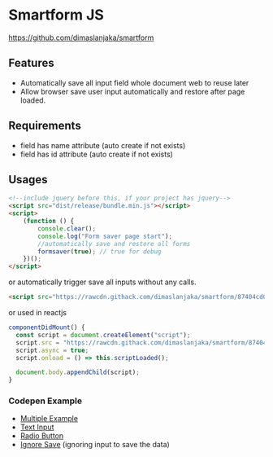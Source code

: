 # Smartform JS

https://github.com/dimaslanjaka/smartform

## Features

-   Automatically save all input field whole document web to reuse later
-   Allow browser save user input automatically and restore after page loaded.

## Requirements

-   field has name attribute (auto create if not exists)
-   field has id attribute (auto create if not exists)

## Usages

```html
<!--include jquery before this, if your project has jquery-->
<script src="dist/release/bundle.min.js"></script>
<script>
    (function () {
        console.clear();
        console.log("Form saver page start");
        //automatically save and restore all forms
        formsaver(true); // true for debug
    })();
</script>
```

or automatically trigger save all inputs without any calls.

```html
<script src="https://rawcdn.githack.com/dimaslanjaka/smartform/87404cd0bdb9497691042fdd51b8e44d150aa6a2/dist/release/autosave.js"></script>
```

or used in reactjs

```js
componentDidMount() {
  const script = document.createElement("script");
  script.src = "https://rawcdn.githack.com/dimaslanjaka/smartform/87404cd0bdb9497691042fdd51b8e44d150aa6a2/dist/release/autosave.js";
  script.async = true;
  script.onload = () => this.scriptLoaded();

  document.body.appendChild(script);
}
```

### Codepen Example
- [Multiple Example](http://dimaslanjaka.github.io/smartform/)
- [Text Input](https://codepen.io/dimaslanjaka/pen/qBNOoOe?editors=1010)
- [Radio Button](https://codepen.io/dimaslanjaka/pen/LYjbjvr)
- [Ignore Save](https://www.webmanajemen.com/smartform/ignore.html) (ignoring input to save the data)
